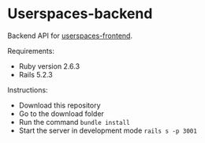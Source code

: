 # Userspaces-backend

Backend API for [userspaces-frontend](https://github.com/kellsaro/userspaces-frontend).

Requirements:

  * Ruby version 2.6.3
  * Rails 5.2.3
  
Instructions:

 * Download this repository
 * Go to the download folder
 * Run the command `bundle install`
 * Start the server in development mode `rails s -p 3001`
